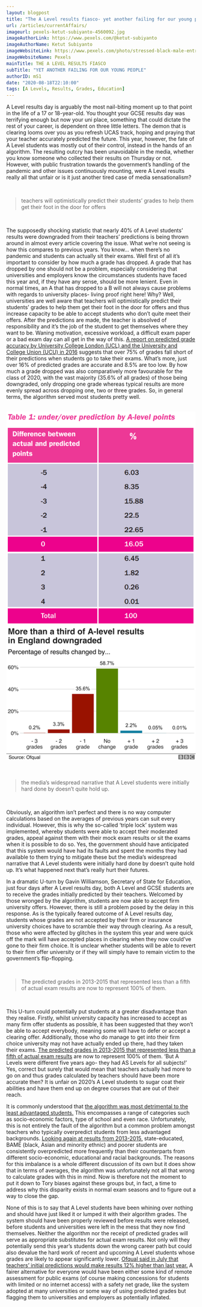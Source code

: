 ```yaml
---
layout: blogpost
title: "The A Level results fiasco- yet another failing for our young people"
url: /articles/currentAffairs/
imageurl: pexels-ketut-subiyanto-4560092.jpg
imageAuthorLink: https://www.pexels.com/@ketut-subiyanto
imageAuthorName: Ketut Subiyanto
imageWebsiteLink: https://www.pexels.com/photo/stressed-black-male-entrepreneur-working-on-laptop-in-park-4560092/
imageWebsiteName: Pexels
mainTitle: THE A LEVEL RESULTS FIASCO
subTitle: "YET ANOTHER FAILING FOR OUR YOUNG PEOPLE"
authorID: mS1
date: "2020-08-18T22:10:00"
tags: [A Levels, Results, Grades, Education]
---
```


A Level results day is arguably the most nail-biting moment up to that point in the life of a 17 or 18-year-old. You thought your GCSE results day was terrifying enough but now your uni place, something that could dictate the rest of your career, is dependent on three little letters. The demon that is clearing looms over you as you refresh UCAS track, hoping and praying that your teacher accurately predicted the future. This year, however, the fate of A Level students was mostly out of their control, instead in the hands of an algorithm. The resulting outcry has been unavoidable in the media, whether you know someone who collected their results on Thursday or not. However, with public frustration towards the government’s handling of the pandemic and other issues continuously mounting, were A Level results really all that unfair or is it just another tired case of media sensationalism?

<br>
<blockquote class="blockquote text-center">
          <p class="mb-0 font-weight-bold font-italic">teachers will optimistically predict their students’ grades to help them get their foot in the door for offers</p>
        </blockquote><br>

The supposedly shocking statistic that nearly 40% of A Level students’ results were downgraded from their teachers’ predictions is being thrown around in almost every article covering the issue. What we’re not seeing is how this compares to previous years. You know… when there’s no pandemic and students can actually sit their exams. Well first of all it’s important to consider by how much a grade has dropped. A grade that has dropped by one should not be a problem, especially considering that universities and employers know the circumstances students have faced this year and, if they have any sense, should be more lenient. Even in normal times, an A that has dropped to a B will not always cause problems with regards to university places- living proof right here! Why? Well, universities are well aware that teachers will optimistically predict their students’ grades to help them get their foot in the door for offers and thus increase capacity to be able to accept students who don’t quite meet their offers. After the predictions are made, the teacher is absolved of responsibility and it’s the job of the student to get themselves where they want to be. Waning motivation, excessive workload, a difficult exam paper or a bad exam day can all get in the way of this. <a href="https://www.ucu.org.uk/media/8409/Predicted-grades-accuracy-and-impact-Dec-16/pdf/Predicted_grades_report_Dec2016.pdf" target="_blank">A report on predicted grade accuracy by University College London (UCL) and the University and College Union (UCU) in 2016</a> suggests that over 75% of grades fall short of their predictions when students go to take their exams. What’s more, just over 16% of predicted grades are accurate and 8.5% are too low. By how much a grade dropped was also comparatively more favourable for the class of 2020, with the vast majority (35.6% of all grades) of those being downgraded, only dropping one grade whereas typical results are more evenly spread across dropping one, two or three grades. So, in general terms, the algorithm served most students pretty well.

<br>
<div class="graphImg">
    <img src="/assets/predictedvsresults.png" class="img-fluid">
    </div>
<div class="graphImg">
    <img src="/assets/2020results.png" class="img-fluid">
    </div>
<br>

<br>
<blockquote class="blockquote text-center">
          <p class="mb-0 font-weight-bold font-italic">the media’s widespread narrative that A Level students were initially hard done by doesn’t quite hold up.</p>
        </blockquote><br>

Obviously, an algorithm isn’t perfect and there is no way computer calculations based on the averages of previous years can suit every individual. However, this is why the so-called ‘triple lock’ system was implemented, whereby students were able to accept their moderated grades, appeal against them with their mock exam results or sit the exams when it is possible to do so. Yes, the government should have anticipated that this system would have had its faults and spent the months they had available to them trying to mitigate these but the media’s widespread narrative that A Level students were initially hard done by doesn’t quite hold up. It’s what happened next that’s really hurt their futures.

In a dramatic U-turn by Gavin Williamson, Secretary of State for Education, just four days after A Level results day, both A Level and GCSE students are to receive the grades initially predicted by their teachers. Welcomed by those wronged by the algorithm, students are now able to accept firm university offers. However, there is still a problem posed by the delay in this response. As is the typically feared outcome of A Level results day, students whose grades are not accepted by their firm or insurance university choices have to scramble their way through clearing. As a result, those who were affected by glitches in the system this year and were quick off the mark will have accepted places in clearing when they now could’ve gone to their firm choice. It is unclear whether students will be able to revert to their firm offer university or if they will simply have to remain victim to the government’s flip-flopping.

<br>
<blockquote class="blockquote text-center">
          <p class="mb-0 font-weight-bold font-italic">The predicted grades in 2013-2015 that represented less than a fifth of actual exam results are now to represent 100% of them.</p>
        </blockquote><br>

This U-turn could potentially put students at a greater disadvantage than they realise. Firstly, whilst university capacity has increased to accept as many firm offer students as possible, it has been suggested that they won’t be able to accept everybody, meaning some will have to defer or accept a clearing offer. Additionally, those who do manage to get into their firm choice university may not have actually ended up there, had they taken their exams. <a href="https://www.ucu.org.uk/media/8409/Predicted-grades-accuracy-and-impact-Dec-16/pdf/Predicted_grades_report_Dec2016.pdf" target="_blank">The predicted grades in 2013-2015 that represented less than a fifth of actual exam results</a> are now to represent 100% of them. ‘But A Levels were different five years ago- they had AS Levels for all subjects!’ Yes, correct but surely that would mean that teachers actually had more to go on and thus grades calculated by teachers should have been more accurate then? It is unfair on 2020’s A Level students to sugar coat their abilities and have them end up on degree courses that are out of their reach.

It is commonly understood that <a href="https://www.theguardian.com/education/2020/aug/13/england-a-level-downgrades-hit-pupils-from-disadvantaged-areas-hardest" target="_blank">the algorithm was most detrimental to the least advantaged students.</a> This encompasses a range of categories such as socio-economic factors, type of school and even race. Unfortunately, this is not entirely the fault of the algorithm but a common problem amongst teachers who typically overpredict students from less advantaged backgrounds. <a href="https://www.ucu.org.uk/media/8409/Predicted-grades-accuracy-and-impact-Dec-16/pdf/Predicted_grades_report_Dec2016.pdf" target="_blank">Looking again at results from 2013-2015,</a> state-educated, BAME (black, Asian and minority ethnic) and poorer students are consistently overpredicted more frequently than their counterparts from different socio-economic, educational and racial backgrounds. The reasons for this imbalance is a whole different discussion of its own but it does show that in terms of averages, the algorithm was unfortunately not all that wrong to calculate grades with this in mind. Now is therefore not the moment to put it down to Tory biases against these groups but, in fact, a time to address why this disparity exists in normal exam seasons and to figure out a way to close the gap.

None of this is to say that A Level students have been whining over nothing and should have just liked it or lumped it with their algorithm grades. The system should have been properly reviewed before results were released, before students and universities were left in the mess that they now find themselves. Neither the algorithm nor the receipt of predicted grades will serve as appropriate substitutes for actual exam results. Not only will they potentially send this year’s students down the wrong career path but could also devalue the hard work of recent and upcoming A Level students whose grades are likely to appear significantly lower. <a href="https://www.bbc.co.uk/news/education-53492283" target="_blank">Ofqual said in July that teachers’ initial predictions would make results 12% higher than last year.</a> A fairer alternative for everyone would have been either some kind of remote assessment for public exams (of course making concessions for students with limited or no internet access) with a safety net grade, like the system adopted at many universities or some way of using predicted grades but flagging them to universities and employers as potentially inflated.